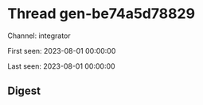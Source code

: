 # Thread gen-be74a5d78829
Channel: integrator

First seen: 2023-08-01 00:00:00

Last seen: 2023-08-01 00:00:00

## Digest


